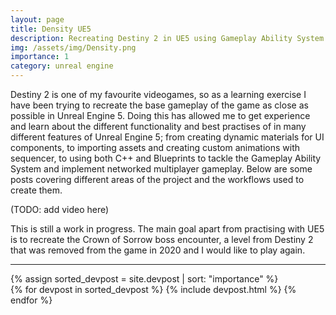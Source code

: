 ```yaml
---
layout: page
title: Density UE5
description: Recreating Destiny 2 in UE5 using Gameplay Ability System and other features.
img: /assets/img/Density.png
importance: 1
category: unreal engine
---
```


Destiny 2 is one of my favourite videogames, so as a learning exercise I have been trying to recreate the base gameplay of the game as close as possible in Unreal Engine 5. Doing this has allowed me to get experience and learn about the different functionality 
and best practises of in many different features of Unreal Engine 5; from creating dynamic materials for UI components, to importing assets and creating custom animations with sequencer, to using both C++ and Blueprints to tackle the Gameplay Ability System and implement networked multiplayer gameplay.
Below are some posts covering different areas of the project and the workflows used to create them.

(TODO: add video here)

This is still a work in progress. The main goal apart from practising with UE5 is to recreate the Crown of Sorrow boss encounter, a level from Destiny 2 that was removed from the game in 2020  and I would like to play again.



<hr>
<div class="devpost">
  {% assign sorted_devpost = site.devpost | sort: "importance" %}
    <!-- Generate cards for each project -->
    <div class="grid">
    {% for devpost in sorted_devpost %}
        {% include devpost.html %}
    {% endfor %}
    </div>

</div>

